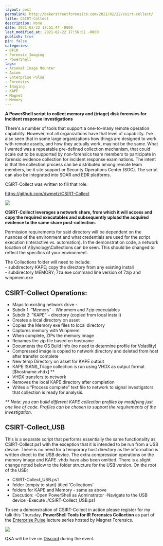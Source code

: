 ```yaml
---
layout: post
permalink: http://bakerstreetforensics.com/2021/02/22/csirt-collect/
title: CSIRT-Collect
description: None
date: 2021-02-22 17:51:47 -0000
last_modified_at: 2021-02-22 17:56:51 -0000
publish: true
pin: false
categories:
- DFIR
- Forensic Imaging
- PowerShell
tags:
- Arsenal Image Mounter
- Axiom
- Enterprise Pulse
- Forensics
- Imaging
- KAPE
- Magnet
- Memory
---
```

**A PowerShell script to collect memory and (triage) disk forensics for incident response investigations**

There's a number of tools that support a one-to-many remote operation capability. However, not all organizations have that level of capability. I've also seen that in some large organizations how things are designed to work with remote assets, and how they actually work, may not be the same. What I wanted was a repeatable pre-defined collection mechanism, that could scale out to be supported by non-forensics team members to participate in forensic evidence collection for incident response examinations. The intent is that the collection process can be distributed among remote team members, be it site support or Security Operations Center (SOC). The script can also be integrated into SOAR and EDR platforms.

CSIRT-Collect was written to fill that role.

https://github.com/dwmetz/CSIRT-Collect

![](https://bakerstreetforensics.com/wp-content/uploads/2021/02/picture1.png?w=1024)

**CSIRT-Collect leverages a network share, from which it will access and copy the required executables and subsequently upload the acquired evidence to the same share post-collection.**

Permission requirements for said directory will be dependent on the nuances of the environment and what credentials are used for the script execution (interactive vs. automation). In the demonstration code, a network location of \\\Synology\Collections can be seen. This should be changed to reflect the specifics of your environment.

The Collections folder will need to include:  
\- subdirectory KAPE; copy the directory from any existing install  
\- subdirectory MEMORY; 7za.exe command line version of 7zip and winpmem.exe

## CSIRT-Collect Operations:

  * Maps to existing network drive -
  * Subdir 1: “Memory” – Winpmem and 7zip executables
  * Subdir 2: ”KAPE” – directory (copied from local install)
  * Creates a local directory on asset
  * Copies the Memory exe files to local directory
  * Captures memory with Winpmem
  * When complete, ZIPs the memory image
  * Renames the zip file based on hostname
  * Documents the OS Build Info (no need to determine profile for Volatility)
  * Compressed image is copied to network directory and deleted from host after transfer complete
  * New temp Directory on asset for KAPE output
  * KAPE !SANS_Triage collection is run using VHDX as output format [$hostname.vhdx] **
  * VHDX transfers to network
  * Removes the local KAPE directory after completion
  * Writes a “Process complete” text file to network to signal investigators that collection is ready for analysis.



_** Note: you can build different KAPE collection profiles by modifying just one line of code. Profiles can be chosen to support the requirements of the investigation._

## CSIRT-Collect_USB

This is a separate script that performs essentially the same functionality as CSIRT-Collect.ps1 with the exception that it is intended to be run from a USB device. There is no need for a temporary host directory as the information is written direct to the USB device. The extra compression operations on the memory image and KAPE .vhdx have also been omitted. There is a slight change noted below to the folder structure for the USB version. On the root of the USB:

  * CSIRT-Collect_USB.ps1
  * folder (empty to start) titled 'Collections'
  * folders for KAPE and Memory - same as above
  * Execution: -Open PowerShell as Adminstrator -Navigate to the USB device -Execute ./CSIRT-Collect_USB.ps1



To see a demonstration of CSIRT-Collect in action please register for my talk this Thursday, **PowerShell Tools for IR Forensics Collection** as part of the [Enterprise Pulse](https://magnetforensics.swoogo.com/enterprise-pulse) lecture series hosted by Magnet Forensics. 

[![](https://bakerstreetforensics.com/wp-content/uploads/2021/02/enterprise-pulse.png?w=1024)](https://magnetforensics.swoogo.com/enterprise-pulse)

Q&A will be live on [Discord](https://discord.gg/fMkHuYybSb) during the event.
